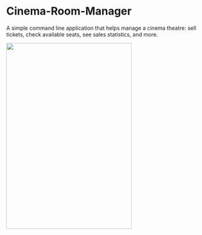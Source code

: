 # Cinema-Room-Manager

 A simple command line application that helps manage a cinema theatre: sell tickets, check available seats, see sales statistics, and more.
 
<img src="https://user-images.githubusercontent.com/24512519/143506490-db93d0b0-7b69-48af-ac63-1d125108fd95.png"  width="330" height="490">


